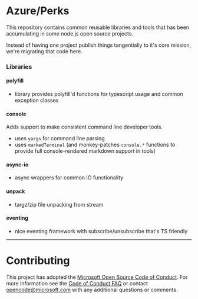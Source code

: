 # Azure/Perks

This repository contains common reusable libraries and tools that has been accumulating in some node.js open source projects.  

Instead of having one project publish things tangentially to it's core mission, we're migrating that code here.

### Libraries 

#### polyfill
- library provides polyfill'd functions for typescript usage and common exception classes

#### console
Adds support to make consistent command line developer tools.
- uses `yargs` for command line parsing
- uses `markedTerminal` (and monkey-patches `console.*` functions to provide full console-rendered markdown support in tools)

#### async-io
- async wrappers for common IO functionality

#### unpack
- targz/zip file unpacking from stream

#### eventing 
- nice eventing framework with subscribe/unsubscribe that's TS friendly

----

# Contributing

This project has adopted the [Microsoft Open Source Code of Conduct](https://opensource.microsoft.com/codeofconduct/). For more information see the [Code of Conduct FAQ](https://opensource.microsoft.com/codeofconduct/faq/) or contact [opencode@microsoft.com](mailto:opencode@microsoft.com) with any additional questions or comments.

